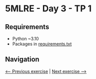 # 5MLRE - Day 3 - TP 1

## Requirements
- Python ~3.10
- Packages in [requirements.txt](https://github.com/EmpireDemocratiqueDuPoulpe/Cours-IA/blob/main/5MLRE/Day3-TP1/requirements.txt)

## Navigation
[<-- Previous exercise](https://github.com/EmpireDemocratiqueDuPoulpe/Cours-IA/tree/main/5MLRE/Day2-TP1) | [Next exercise -->](https://github.com/EmpireDemocratiqueDuPoulpe/Cours-IA/tree/main/5MLRE/Day4-TP1)